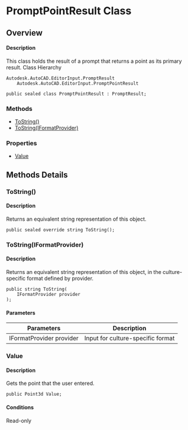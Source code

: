 # PromptPointResult Class

## Overview

#### Description
This class holds the result of a prompt that returns a point as its primary result.
Class Hierarchy
```text
Autodesk.AutoCAD.EditorInput.PromptResult
    Autodesk.AutoCAD.EditorInput.PromptPointResult
```

```text
public sealed class PromptPointResult : PromptResult;
```

### Methods

- [ToString()](#tostring())
- [ToString(IFormatProvider)](#tostring(iformatprovider))

### Properties

- [Value](#value)


## Methods Details

### ToString()

#### Description
Returns an equivalent string representation of this object.
```text
public sealed override string ToString();
```

### ToString(IFormatProvider)

#### Description
Returns an equivalent string representation of this object, in the culture-specific format defined by provider.
```text
public string ToString(
    IFormatProvider provider
);
```

#### Parameters
| Parameters | Description |
| --- | --- |
| IFormatProvider provider | Input for culture-specific format |

### Value

#### Description
Gets the point that the user entered.
```text
public Point3d Value;
```

#### Conditions
Read-only
